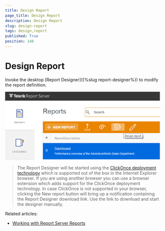 ```yaml
---
title: Design Report
page_title: Design Report
description: Design Report
slug: design-report
tags: design,report
published: True
position: 140
---
```


# Design Report



Invoke the desktop [Report Designer]({%slug report-designer%}) to modify the report definition.

![design report](../images/report-server-images/reports-management/design-report.png)

>The Report Designer will be started using the [ClickOnce deployment technology](https://msdn.microsoft.com/en-us/library/t71a733d.aspx "ClickOnce Security and Deployment") which is supported out of the box in the Internet Explorer browser. If you are using another browser you can use a browser extension which adds support for the ClickOnce deployment technology. In case ClickOnce is not supported in your browser, clicking the New report button will bring up a notification containing the Report Designer download link. Use the link to download and start the designer manually.

Related articles:  

- [Working with Report Server Reports](http://docs.telerik.com/reporting/standalone-report-designer-working-with-server-reports "Working with Report Server Reports") 
